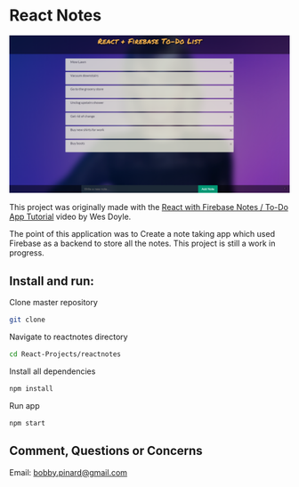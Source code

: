 # React Notes

![Current UI](Current_UI.png)

This project was originally made with the [React with Firebase Notes / To-Do App Tutorial](https://youtu.be/-RtJroTMDf4) video by Wes Doyle.

The point of this application was to Create a note taking app which used Firebase as a backend to store all the notes. This project is still a work in progress.

## Install and run:
Clone master repository
```sh
git clone 
```

Navigate to reactnotes directory
```sh
cd React-Projects/reactnotes
```

Install all dependencies
```sh
npm install
```

Run app
```sh
npm start
```

## Comment, Questions or Concerns
Email: bobby.pinard@gmail.com
